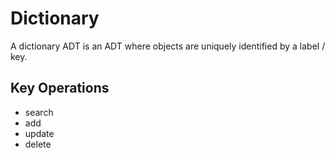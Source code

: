 # Dictionary

A dictionary ADT is an ADT where objects are uniquely identified by a label / key.

## Key Operations

- search
- add
- update
- delete
